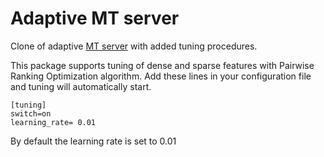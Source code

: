 # Adaptive MT server

Clone of adaptive [MT server](http://mt4cat.fbk.eu/software/adaptive-mt-server) with added tuning procedures.

This package supports tuning of dense and sparse features with Pairwise Ranking Optimization algorithm. 
Add these lines in your configuration file and tuning will automatically start. 
```
[tuning]
switch=on
learning_rate= 0.01
```
By default the learning rate is set to 0.01
